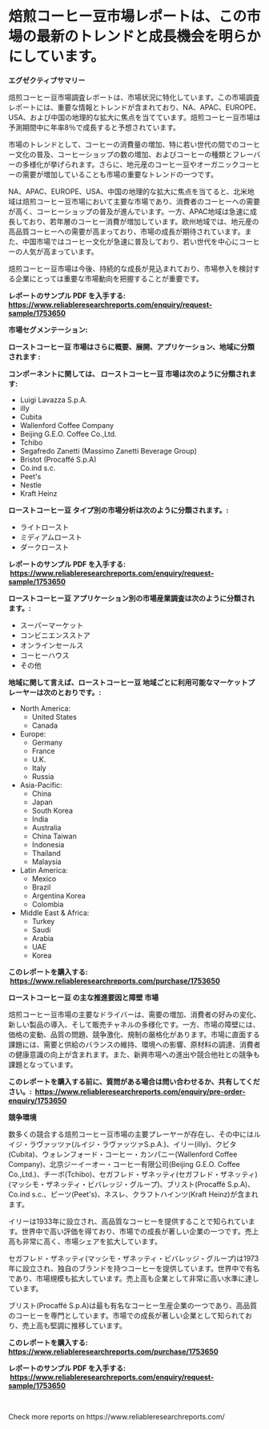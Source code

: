 <p><h1>焙煎コーヒー豆市場レポートは、この市場の最新のトレンドと成長機会を明らかにしています。</h1></p><p><strong>エグゼクティブサマリー</strong></p>
<p><p>焙煎コーヒー豆市場調査レポートは、市場状況に特化しています。この市場調査レポートには、重要な情報とトレンドが含まれており、NA、APAC、EUROPE、USA、および中国の地理的な拡大に焦点を当てています。焙煎コーヒー豆市場は予測期間中に年率8％で成長すると予想されています。</p><p>市場のトレンドとして、コーヒーの消費量の増加、特に若い世代の間でのコーヒー文化の普及、コーヒーショップの数の増加、およびコーヒーの種類とフレーバーの多様化が挙げられます。さらに、地元産のコーヒー豆やオーガニックコーヒーの需要が増加していることも市場の重要なトレンドの一つです。</p><p>NA、APAC、EUROPE、USA、中国の地理的な拡大に焦点を当てると、北米地域は焙煎コーヒー豆市場において主要な市場であり、消費者のコーヒーへの需要が高く、コーヒーショップの普及が進んでいます。一方、APAC地域は急速に成長しており、若年層のコーヒー消費が増加しています。欧州地域では、地元産の高品質コーヒーへの需要が高まっており、市場の成長が期待されています。また、中国市場ではコーヒー文化が急速に普及しており、若い世代を中心にコーヒーの人気が高まっています。</p><p>焙煎コーヒー豆市場は今後、持続的な成長が見込まれており、市場参入を検討する企業にとっては重要な市場動向を把握することが重要です。</p></p>
<p><strong>レポートのサンプル PDF を入手する: <a href="https://www.reliableresearchreports.com/enquiry/request-sample/1753650">https://www.reliableresearchreports.com/enquiry/request-sample/1753650</a></strong></p>
<p><strong>市場セグメンテーション:</strong></p>
<p><strong> ローストコーヒー豆 市場はさらに概要、展開、アプリケーション、地域に分類されます :</strong></p>
<p><strong>コンポーネントに関しては、 ローストコーヒー豆 市場は次のように分類されます: &nbsp;</strong></p>
<p><ul><li>Luigi Lavazza S.p.A.</li><li>illy</li><li>Cubita</li><li>Wallenford Coffee Company</li><li>Beijing G.E.O. Coffee Co.,Ltd.</li><li>Tchibo</li><li>Segafredo Zanetti (Massimo Zanetti Beverage Group)</li><li>Bristot (Procaffé S.p.A)</li><li>Co.ind s.c.</li><li>Peet's</li><li>Nestle</li><li>Kraft Heinz</li></ul></p>
<p><strong> ローストコーヒー豆 タイプ別の市場分析は次のように分類されます。:</strong></p>
<p><ul><li>ライトロースト</li><li>ミディアムロースト</li><li>ダークロースト</li></ul></p>
<p><strong>レポートのサンプル PDF を入手する: &nbsp;<a href="https://www.reliableresearchreports.com/enquiry/request-sample/1753650">https://www.reliableresearchreports.com/enquiry/request-sample/1753650</a></strong></p>
<p><strong> ローストコーヒー豆 アプリケーション別の市場産業調査は次のように分類されます。:</strong></p>
<p><ul><li>スーパーマーケット</li><li>コンビニエンスストア</li><li>オンラインセールス</li><li>コーヒーハウス</li><li>その他</li></ul></p>
<p><strong>地域に関して言えば、ローストコーヒー豆 地域ごとに利用可能なマーケットプレーヤーは次のとおりです。:</strong></p>
<p><ul>
    <li>
        North America:
        <ul>
            <li>United States</li>
            <li>Canada</li>
        </ul>
    </li>
    <li>
        Europe:
        <ul>
            <li>Germany</li>
            <li>France</li>
            <li>U.K.</li>
            <li>Italy</li>
            <li>Russia</li>
        </ul>
    </li>
    <li>
        Asia-Pacific:
        <ul>
            <li>China</li>
            <li>Japan</li>
            <li>South Korea</li>
            <li>India</li>
            <li>Australia</li>
            <li>China Taiwan</li>
            <li>Indonesia</li>
            <li>Thailand</li>
            <li>Malaysia</li>
        </ul>
    </li>
    <li>
        Latin America:
        <ul>
            <li>Mexico</li>
            <li>Brazil</li>
            <li>Argentina Korea</li>
            <li>Colombia</li>
        </ul>
    </li>
    <li>
        Middle East & Africa:
        <ul>
            <li>Turkey</li>
            <li>Saudi</li>
            <li>Arabia</li>
            <li>UAE</li>
            <li>Korea</li>
        </ul>
    </li>
    </ul></p>
<p><strong>このレポートを購入する: &nbsp;<a href="https://www.reliableresearchreports.com/purchase/1753650">https://www.reliableresearchreports.com/purchase/1753650</a></strong></p>
<p><strong>ローストコーヒー豆 の主な推進要因と障壁 市場</strong></p>
<p><p>焙煎コーヒー豆市場の主要なドライバーは、需要の増加、消費者の好みの変化、新しい製品の導入、そして販売チャネルの多様化です。一方、市場の障壁には、価格の変動、品質の問題、競争激化、規制の厳格化があります。市場に直面する課題には、需要と供給のバランスの維持、環境への影響、原材料の調達、消費者の健康意識の向上が含まれます。また、新興市場への進出や競合他社との競争も課題となっています。</p></p>
<p><strong>このレポートを購入する前に、質問がある場合は問い合わせるか、共有してください。:&nbsp; <a href="https://www.reliableresearchreports.com/enquiry/pre-order-enquiry/1753650">https://www.reliableresearchreports.com/enquiry/pre-order-enquiry/1753650</a></strong></p>
<p><strong>競争環境</strong></p>
<p><p>数多くの競合する焙煎コーヒー豆市場の主要プレーヤーが存在し、その中にはルイジ・ラヴァッツァ(ルイジ・ラヴァッツァS.p.A.)、イリー(illy)、クビタ(Cubita)、ウォレンフォード・コーヒー・カンパニー(Wallenford Coffee Company)、北京ジーイーオー・コーヒー有限公司(Beijing G.E.O. Coffee Co.,Ltd.)、チーボ(Tchibo)、セガフレド・ザネッティ(セガフレド・ザネッティ)(マッシモ・ザネッティ・ビバレッジ・グループ)、ブリスト(Procaffé S.p.A)、Co.ind s.c.、ピーツ(Peet's)、ネスレ、クラフトハインツ(Kraft Heinz)が含まれます。</p><p>イリーは1933年に設立され、高品質なコーヒーを提供することで知られています。世界中で高い評価を得ており、市場での成長が著しい企業の一つです。売上高も非常に高く、市場シェアを拡大しています。</p><p>セガフレド・ザネッティ(マッシモ・ザネッティ・ビバレッジ・グループ)は1973年に設立され、独自のブランドを持つコーヒーを提供しています。世界中で有名であり、市場規模も拡大しています。売上高も企業として非常に高い水準に達しています。</p><p>ブリスト(Procaffé S.p.A)は最も有名なコーヒー生産企業の一つであり、高品質のコーヒーを専門としています。市場での成長が著しい企業として知られており、売上高も堅調に推移しています。</p></p>
<p><strong>このレポートを購入する: &nbsp; <a href="https://www.reliableresearchreports.com/purchase/1753650">https://www.reliableresearchreports.com/purchase/1753650</a></strong></p>
<p><strong>レポートのサンプル PDF を入手する: &nbsp;<a href="https://www.reliableresearchreports.com/enquiry/request-sample/1753650">https://www.reliableresearchreports.com/enquiry/request-sample/1753650</a></strong><strong></strong></p>
<p>&nbsp;</p>
<p>Check more reports on https://www.reliableresearchreports.com/</p>